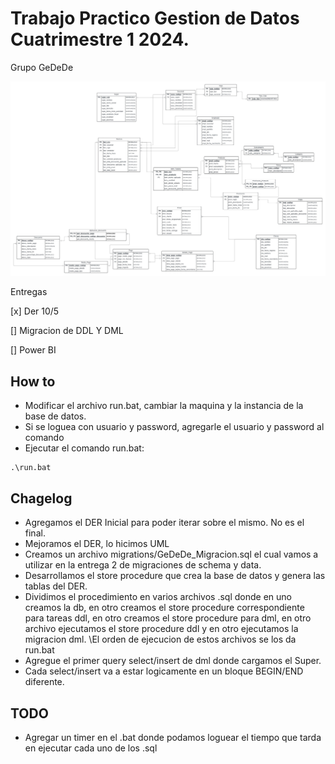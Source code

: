 # Trabajo Practico Gestion de Datos Cuatrimestre 1 2024.

Grupo GeDeDe

![Der inicial](DER_2024C1.jpeg)


Entregas

[x] Der 10/5

[]  Migracion de DDL Y DML

[] Power BI

## How to

- Modificar el archivo run.bat, cambiar la maquina y la instancia de la base de datos.
- Si se loguea con usuario y password, agregarle el usuario y password al comando
- Ejecutar el comando run.bat:

```
.\run.bat
```


## Chagelog

- Agregamos el DER Inicial para poder iterar sobre el mismo. No es el final. 
- Mejoramos el DER, lo hicimos UML
- Creamos un archivo migrations/GeDeDe_Migracion.sql el cual vamos a utilizar en la entrega 2 de migraciones de schema y data.
- Desarrollamos el store procedure que crea la base de datos y genera las tablas del DER.
- Dividimos el procedimiento en varios archivos .sql donde en uno creamos la db, en otro creamos el store procedure correspondiente para tareas ddl, en otro creamos el store procedure para dml, en otro archivo ejecutamos el store procedure ddl y en otro ejecutamos la migracion dml. \El orden de ejecucion de estos archivos se los da run.bat
- Agregue el primer query select/insert de dml donde cargamos el Super.
- Cada select/insert va a estar logicamente en un bloque BEGIN/END diferente.



## TODO

- Agregar un timer en el .bat donde podamos loguear el tiempo que tarda en ejecutar cada uno de los .sql
